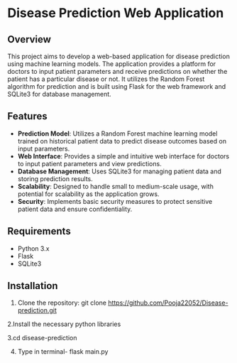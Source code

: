 # Disease Prediction Web Application

## Overview

This project aims to develop a web-based application for disease prediction using machine learning models. The application provides a platform for doctors to input patient parameters and receive predictions on whether the patient has a particular disease or not. It utilizes the Random Forest algorithm for prediction and is built using Flask for the web framework and SQLite3 for database management.

## Features

- **Prediction Model**: Utilizes a Random Forest machine learning model trained on historical patient data to predict disease outcomes based on input parameters.
- **Web Interface**: Provides a simple and intuitive web interface for doctors to input patient parameters and view predictions.
- **Database Management**: Uses SQLite3 for managing patient data and storing prediction results.
- **Scalability**: Designed to handle small to medium-scale usage, with potential for scalability as the application grows.
- **Security**: Implements basic security measures to protect sensitive patient data and ensure confidentiality.

## Requirements

- Python 3.x
- Flask
- SQLite3

## Installation

1. Clone the repository: git clone https://github.com/Pooja22052/Disease-prediction.git

2.Install the necessary python libraries

3.cd disease-prediction

4. Type in terminal- flask main.py
